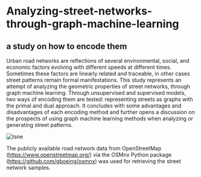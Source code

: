 # Analyzing-street-networks-through-graph-machine-learning
## a study on how to encode them


Urban road networks are reflections of several environmental, social, and economic  factors evolving with different speeds at different times. Sometimes these factors are  linearly related and traceable, in other cases street patterns remain formal  manifestations. This study represents an attempt of analyzing the geometric properties of street networks, through graph machine learning. Through unsupervised and supervised models, two ways of encoding them are tested: representing streets as graphs with the primal and dual approach. It concludes with some advantages and disadvantages of each encoding method and further opens a discussion on the prospects of using graph machine learning methods when analyzing or generating street patterns.


![tsne](https://user-images.githubusercontent.com/97359144/189381742-d030c487-de0e-4840-b4c6-23cf7340f6df.png)


The publicly available road network data from OpenStreetMap (https://www.openstreetmap.org/) via the OSMnx Python package (https://github.com/gboeing/osmnx) was used for retrieving the street network samples.
